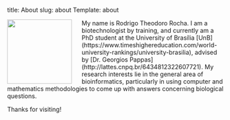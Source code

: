 title: About
slug: about
Template: about

<img src="/images/rodrigo.jpg" align="left" width="150" style="padding-right:20px;"/>
My name is Rodrigo Theodoro Rocha.
I am a biotechnologist by training, and currently am a PhD student
at the University of Brasília
[UnB](https://www.timeshighereducation.com/world-university-rankings/university-brasilia), advised by [Dr. Georgios Pappas](http://lattes.cnpq.br/6434812322607721). My research interests lie in the general area of bioinformatics, particularly in using computer and mathematics methodologies to come up with answers concerning biological questions.
<br clear="left"/>

Thanks for visiting!

